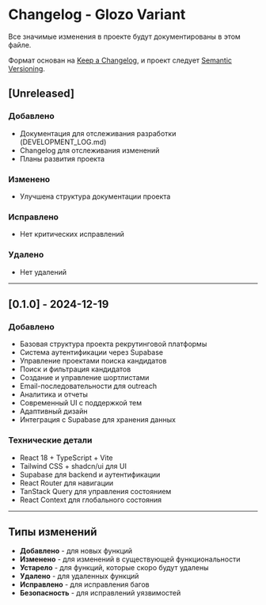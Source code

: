 # Changelog - Glozo Variant

Все значимые изменения в проекте будут документированы в этом файле.

Формат основан на [Keep a Changelog](https://keepachangelog.com/ru/1.0.0/),
и проект следует [Semantic Versioning](https://semver.org/lang/ru/).

## [Unreleased]

### Добавлено
- Документация для отслеживания разработки (DEVELOPMENT_LOG.md)
- Changelog для отслеживания изменений
- Планы развития проекта

### Изменено
- Улучшена структура документации проекта

### Исправлено
- Нет критических исправлений

### Удалено
- Нет удалений

---

## [0.1.0] - 2024-12-19

### Добавлено
- Базовая структура проекта рекрутинговой платформы
- Система аутентификации через Supabase
- Управление проектами поиска кандидатов
- Поиск и фильтрация кандидатов
- Создание и управление шортлистами
- Email-последовательности для outreach
- Аналитика и отчеты
- Современный UI с поддержкой тем
- Адаптивный дизайн
- Интеграция с Supabase для хранения данных

### Технические детали
- React 18 + TypeScript + Vite
- Tailwind CSS + shadcn/ui для UI
- Supabase для backend и аутентификации
- React Router для навигации
- TanStack Query для управления состоянием
- React Context для глобального состояния

---

## Типы изменений

- **Добавлено** - для новых функций
- **Изменено** - для изменений в существующей функциональности
- **Устарело** - для функций, которые скоро будут удалены
- **Удалено** - для удаленных функций
- **Исправлено** - для исправления багов
- **Безопасность** - для исправлений уязвимостей
